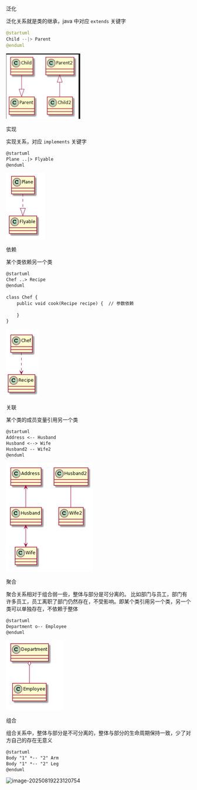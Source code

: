 泛化

泛化关系就是类的继承，java 中对应 `extends` 关键字

```java
@startuml
Child --|> Parent
@enduml
```

![image-20250819222221703](../img/类图/image-20250819222221703.png)

实现

实现关系，对应 `implements` 关键字

```
@startuml
Plane ..|> Flyable
@enduml
```

![image-20250819222304286](../img/类图/image-20250819222304286.png)

依赖

某个类依赖另一个类

```
@startuml
Chef ..> Recipe
@enduml

class Chef {
    public void cook(Recipe recipe) {  // 参数依赖
        
    }
}
```

![image-20250819222542840](../img/类图/image-20250819222542840.png)

关联

某个类的成员变量引用另一个类

```
@startuml
Address <-- Husband
Husband <--> Wife
Husband2 -- Wife2
@enduml
```

![image-20250819222742442](../img/类图/image-20250819222742442.png)

聚合

聚合关系相对于组合弱一些，整体与部分是可分离的。 比如部门与员工，部门有许多员工，员工离职了部门仍然存在，不受影响。即某个类引用另一个类，另一个类可以单独存在，不依赖于整体

```
@startuml
Department o-- Employee
@enduml
```

![image-20250819222946966](../img/类图/image-20250819222946966.png)

组合

组合关系中，整体与部分是不可分离的，整体与部分的生命周期保持一致，少了对方自己的存在无意义

```
@startuml
Body "1" *-- "2" Arm
Body "1" *-- "2" Leg
@enduml
```

![image-20250819223120754](../img/类图/image-20250819223120754.png)
